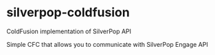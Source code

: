 silverpop-coldfusion
==========

ColdFusion implementation of SilverPop API

Simple CFC that allows you to communicate with SilverPop Engage API